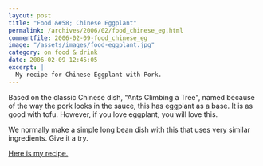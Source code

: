 ```yaml
---
layout: post
title: "Food &#58; Chinese Eggplant"
permalink: /archives/2006/02/food_chinese_eg.html
commentfile: 2006-02-09-food_chinese_eg
image: "/assets/images/food-eggplant.jpg"
category: on food & drink
date: 2006-02-09 12:45:05
excerpt: |
  My recipe for Chinese Eggplant with Pork.
---
```


Based on the classic Chinese dish, "Ants Climbing a Tree", named because of the way the pork looks in the sauce, this has eggplant as a base. It is as good with tofu. However, if you love eggplant, you will love this.

We normally make a simple long bean dish with this that uses very similar ingredients. Give it a try.

[Here is my recipe.](https://www.mahnke.net/recipe/index.cgi?page=open&key=2006111124322)
